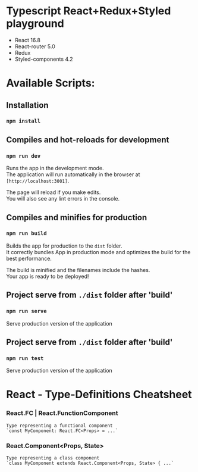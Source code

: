 # Typescript React+Redux+Styled playground

+ React 16.8
+ React-router 5.0
+ Redux
+ Styled-components 4.2

# Available Scripts:
## Installation
### `npm install`


## Compiles and hot-reloads for development
### `npm run dev`

Runs the app in the development mode.<br>
The application will run automatically in the browser at `[http://localhost:3001]`.

The page will reload if you make edits.<br>
You will also see any lint errors in the console.

## Compiles and minifies for production
### `npm run build`

Builds the app for production to the `dist` folder.<br>
It correctly bundles App in production mode and optimizes the build for the best performance.

The build is minified and the filenames include the hashes.<br>
Your app is ready to be deployed!

## Project serve from  `./dist` folder after 'build'
### `npm run serve`
Serve production version of the application 

## Project serve from  `./dist` folder after 'build'
### `npm run test`
Serve production version of the application 

# React - Type-Definitions Cheatsheet
### React.FC<Props> | React.FunctionComponent<Props>
    Type representing a functional component
    `const MyComponent: React.FC<Props> = ...`
### React.Component<Props, State>
    Type representing a class component
    `class MyComponent extends React.Component<Props, State> { ...`
